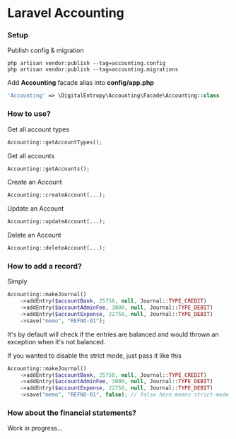 # Laravel Accounting

### Setup

Publish config & migration
```
php artisan vendor:publish --tag=accounting.config
php artisan vendor:publish --tag=accounting.migrations
```

Add **Accounting** facade alias into **config/app.php**
```php
'Accounting' => \DigitalEntropy\Accounting\Facade\Accounting::class
```

### How to use?

Get all account types
```php
Accounting::getAccountTypes();
```

Get all accounts
```php
Accounting::getAccounts();
```

Create an Account
```php
Accounting::createAccount(...);
```

Update an Account
```php
Accounting::updateAccount(...);
```

Delete an Account
```php
Accounting::deleteAccount(...);
```

### How to add a record?

Simply
```php
Accounting::makeJournal()
    ->addEntry($accountBank, 25750, null, Journal::TYPE_CREDIT)
    ->addEntry($accountAdminFee, 3000, null, Journal::TYPE_DEBIT)
    ->addEntry($accountExpense, 22750, null, Journal::TYPE_DEBIT)
    ->save("memo", "REFNO-01");
```

It's by default will check if the entries are balanced and would thrown an exception when it's not balanced.

If you wanted to disable the strict mode, just pass it like this
```php
Accounting::makeJournal()
    ->addEntry($accountBank, 25750, null, Journal::TYPE_CREDIT)
    ->addEntry($accountAdminFee, 3000, null, Journal::TYPE_DEBIT)
    ->addEntry($accountExpense, 22750, null, Journal::TYPE_DEBIT)
    ->save("memo", "REFNO-01", false); // false here means strict-mode = false
```

### How about the financial statements?

Work in progress...
